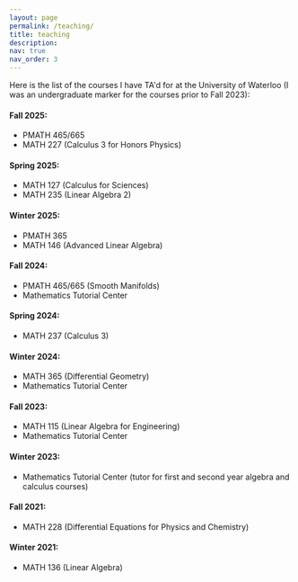 ```yaml
---
layout: page
permalink: /teaching/
title: teaching
description:
nav: true
nav_order: 3
---
```


Here is the list of the courses I have TA'd for at the University of Waterloo (I was an undergraduate marker for the courses prior to Fall 2023): 

<h4> Fall 2025: </h4> 
<ul>
    <li> PMATH 465/665 </li>
    <li> MATH 227 (Calculus 3 for Honors Physics) </li>
</ul>
<h4> Spring 2025: </h4> 
<ul>
    <li> MATH 127 (Calculus for Sciences)</li>
    <li> MATH 235 (Linear Algebra 2) </li>
</ul>
<h4> Winter 2025: </h4> 
<ul>
    <li> PMATH 365</li>
    <li> MATH 146 (Advanced Linear Algebra) </li>
</ul>
<h4> Fall 2024: </h4> 
<ul>
    <li> PMATH 465/665 (Smooth Manifolds)</li>
    <li> Mathematics Tutorial Center </li>
</ul>
<h4> Spring 2024: </h4> 
<ul>
    <li> MATH 237 (Calculus 3)</li>
</ul>
<h4> Winter 2024: </h4> 
<ul>
    <li> MATH 365 (Differential Geometry)</li>
    <li> Mathematics Tutorial Center </li>
</ul>
<h4> Fall 2023: </h4> 
<ul>
    <li> MATH 115 (Linear Algebra for Engineering)</li>
    <li> Mathematics Tutorial Center </li>
</ul>
<h4> Winter 2023: </h4> 
<ul>
    <li> Mathematics Tutorial Center (tutor for first and second year algebra and calculus courses)</li>
</ul>
<h4> Fall 2021: </h4> 
<ul>
    <li> MATH 228 (Differential Equations for Physics and Chemistry)</li>
</ul>
<h4> Winter 2021: </h4> 
<ul>
    <li> MATH 136 (Linear Algebra)</li>
</ul>



